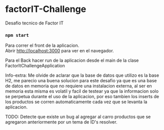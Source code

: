 # factorIT-Challenge
Desafio tecnico de Factor IT

### `npm start`

Para correr el front de la aplicacion.\
Abrir [http://localhost:3000](http://localhost:3000) para ver en el navegador.

Para el Back hacer run de la aplicacion desde el main de la clase FactorItChallengeApplication

Info-extra: Me olvide de aclarar que la base de datos que utilizo es la base H2, me parecio una buena solucion para este desafio ya que es una base de datos en memoria que no requiere una instalacion externa, al ser en memoria esta misma es volatil y facil de testear ya que la informacion solo se perpetua durante el uso de la aplicacion, por eso tambien los inserts de los productos se corren automaticamente cada vez que se levanta la aplicacion.

TODO: Detecte que existe un bug al agregar al carro productos que se agregaron anteriormente por un tema de ID's resolver.
